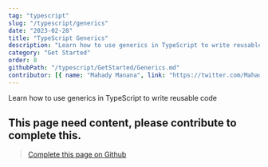 ```yaml
---
tag: "typescript"
slug: "/typescript/generics"
date: "2023-02-28"
title: "TypeScript Generics"
description: "Learn how to use generics in TypeScript to write reusable code"
category: "Get Started"
order: 8
githubPath: "/typescript/GetStarted/Generics.md"
contributor: [{ name: "Mahady Manana", link: "https://twitter.com/MahadyManana" }]
---
```



Learn how to use generics in TypeScript to write reusable code

## This page need content, please contribute to complete this.


> <a href="https://github.com/mahady-manana/betatuto-docs/tree/main/docs/typescript/GetStarted/Generics.md" target="_blank">Complete this page on Github</a>



